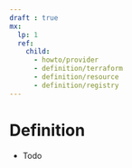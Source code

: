 ```yaml
---
draft : true
mx:  
  lp: 1
  ref:
    child:
      - howto/provider
      - definition/terraform
      - definition/resource
      - definition/registry
---
```


# Definition
- Todo
